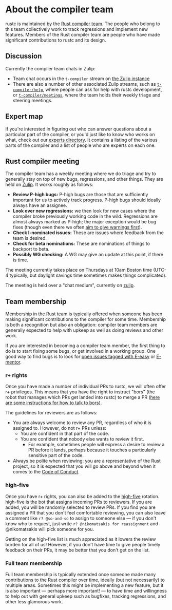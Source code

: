 # About the compiler team

rustc is maintained by the [Rust compiler team][team]. The people who belong to
this team collectively work to track regressions and implement new features.
Members of the Rust compiler team are people who have made significant
contributions to rustc and its design.

[team]: https://www.rust-lang.org/governance/teams/compiler

## Discussion

Currently the compiler team chats in Zulip:

- Team chat occurs in the `t-compiler` stream on [the Zulip instance][zulip]
- There are also a number of other associated Zulip streams,
  such as [`t-compiler/help`][zulip-help], where people can ask for help
  with rustc development, or [`t-compiler/meetings`][zulip-meetings],
  where the team holds their weekly triage and steering meetings.

## Expert map

If you're interested in figuring out who can answer questions about a
particular part of the compiler, or you'd just like to know who works on what,
check out our [experts directory][experts].
It contains a listing of the various parts of the compiler and a list of people
who are experts on each one.

[experts]: https://github.com/rust-lang/compiler-team/blob/master/content/experts/map.toml

## Rust compiler meeting

The compiler team has a weekly meeting where we do triage and try to
generally stay on top of new bugs, regressions, and other things.
They are held on [Zulip][zulip]. It works roughly as follows:

- **Review P-high bugs:** P-high bugs are those that are sufficiently
  important for us to actively track progress. P-high bugs should
  ideally always have an assignee.
- **Look over new regressions:** we then look for new cases where the
  compiler broke previously working code in the wild. Regressions are
  almost always marked as P-high; the major exception would be bug
  fixes (though even there we often [aim to give warnings first][procedure]).
- **Check I-nominated issues:** These are issues where feedback from
  the team is desired.
- **Check for beta nominations:** These are nominations of things to
  backport to beta.
- **Possibly WG checking:** A WG may give an update at this point, if there is
  time.

The meeting currently takes place on Thursdays at 10am Boston time
(UTC-4 typically, but daylight savings time sometimes makes things
complicated).

The meeting is held over a "chat medium", currently on [zulip].

[etherpad]: https://public.etherpad-mozilla.org/p/rust-compiler-meeting
[procedure]: ./bug-fix-procedure.md
[zulip]: https://rust-lang.zulipchat.com/#narrow/stream/131828-t-compiler
[zulip-help]: https://rust-lang.zulipchat.com/#narrow/stream/182449-t-compiler.2Fhelp
[zulip-meetings]: https://rust-lang.zulipchat.com/#narrow/stream/238009-t-compiler.2Fmeetings

## Team membership

Membership in the Rust team is typically offered when someone has been
making significant contributions to the compiler for some
time. Membership is both a recognition but also an obligation:
compiler team members are generally expected to help with upkeep as
well as doing reviews and other work.

If you are interested in becoming a compiler team member, the first
thing to do is to start fixing some bugs, or get involved in a working
group. One good way to find bugs is to look for
[open issues tagged with E-easy](https://github.com/rust-lang/rust/issues?q=is%3Aopen+is%3Aissue+label%3AE-easy)
or
[E-mentor](https://github.com/rust-lang/rust/issues?q=is%3Aopen+is%3Aissue+label%3AE-mentor).

### r+ rights

Once you have made a number of individual PRs to rustc, we will often
offer r+ privileges. This means that you have the right to instruct
"bors" (the robot that manages which PRs get landed into rustc) to
merge a PR
([here are some instructions for how to talk to bors][homu-guide]).

[homu-guide]: https://buildbot2.rust-lang.org/homu/

The guidelines for reviewers are as follows:

- You are always welcome to review any PR, regardless of who it is
  assigned to.  However, do not r+ PRs unless:
  - You are confident in that part of the code.
  - You are confident that nobody else wants to review it first.
    - For example, sometimes people will express a desire to review a
      PR before it lands, perhaps because it touches a particularly
      sensitive part of the code.
- Always be polite when reviewing: you are a representative of the
  Rust project, so it is expected that you will go above and beyond
  when it comes to the [Code of Conduct].

[Code of Conduct]: https://www.rust-lang.org/policies/code-of-conduct

### high-five

Once you have r+ rights, you can also be added to the [high-five][hi5]
rotation. high-five is the bot that assigns incoming PRs to
reviewers. If you are added, you will be randomly selected to review
PRs. If you find you are assigned a PR that you don't feel comfortable
reviewing, you can also leave a comment like `r? @so-and-so` to assign
to someone else — if you don't know who to request, just write `r?
@nikomatsakis for reassignment` and @nikomatsakis will pick someone
for you.

[hi5]: https://github.com/rust-highfive

Getting on the high-five list is much appreciated as it lowers the
review burden for all of us! However, if you don't have time to give
people timely feedback on their PRs, it may be better that you don't
get on the list.

### Full team membership

Full team membership is typically extended once someone made many
contributions to the Rust compiler over time, ideally (but not
necessarily) to multiple areas. Sometimes this might be implementing a
new feature, but it is also important — perhaps more important! — to
have time and willingness to help out with general upkeep such as
bugfixes, tracking regressions, and other less glamorous work.
